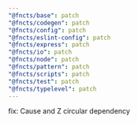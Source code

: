 ```yaml
---
"@fncts/base": patch
"@fncts/codegen": patch
"@fncts/config": patch
"@fncts/eslint-config": patch
"@fncts/express": patch
"@fncts/io": patch
"@fncts/node": patch
"@fncts/pattern": patch
"@fncts/scripts": patch
"@fncts/test": patch
"@fncts/typelevel": patch
---
```


fix: Cause and Z circular dependency

